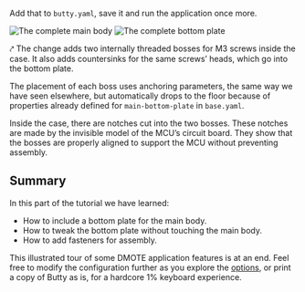 Add that to `butty.yaml`, save it and run the application once more.

![The complete main body](img/butty/bottom-3-fasteners.png)
![The complete bottom plate](img/butty/main-body-fasteners.png)

⤤ The change adds two internally threaded bosses for M3 screws inside the case.
It also adds countersinks for the same screws’ heads, which go into the bottom
plate.

The placement of each boss uses anchoring parameters, the same way we have seen
elsewhere, but automatically drops to the floor because of properties already
defined for `main-bottom-plate` in `base.yaml`.

Inside the case, there are notches cut into the two bosses. These notches are
made by the invisible model of the MCU’s circuit board. They show that the
bosses are properly aligned to support the MCU without preventing assembly.

## Summary

In this part of the tutorial we have learned:

* How to include a bottom plate for the main body.
* How to tweak the bottom plate without touching the main body.
* How to add fasteners for assembly.

This illustrated tour of some DMOTE application features is at an end.  Feel
free to modify the configuration further as you explore the
[options](options-main.md), or print a copy of Butty as is, for a hardcore 1%
keyboard experience.
